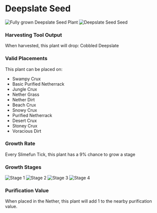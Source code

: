 # Deepslate Seed

![Fully grown Deepslate Seed Plant](https://mc-heads.net/head/93ee8ff4259fb10ea229399c0bc4b12e3c393d3dc94a0c4610a6bc2ec11940f9) ![Deepslate Seed Seed](https://mc-heads.net/head/981f7002b063a4b70360efa779eb58b0b3c9c8d59d57bc33f772eaf748e60a79)

### Harvesting Tool Output

When harvested, this plant will drop: Cobbled Deepslate

### Valid Placements

This plant can be placed on:

- Swampy Crux
- Basic Purified Netherrack
- Jungle Crux
- Nether Grass
- Nether Dirt
- Beach Crux
- Snowy Crux
- Purified Netherrack
- Desert Crux
- Stoney Crux
- Voracious Dirt


### Growth Rate

Every Slimefun Tick, this plant has a 9% chance to grow a stage

### Growth Stages

![Stage 1](https://mc-heads.net/head/dd0d11751f3d31e6518fc586e1824fb57f8ee17ea45c0bff123a81d77089be80) ![Stage 2](https://mc-heads.net/head/8bcdd04b32b650ba86b6677e40432272a658dc198fbf26d75d6e72aba9475a09) ![Stage 3](https://mc-heads.net/head/77430fece1a8c15ffa95fea4c3d61da7fbb7ff1006969183fa27f2c844eace16) ![Stage 4](https://mc-heads.net/head/6892e85b05a02e28d85cdec359547919d31fb71b9f70af89bb0ef0c710e9dddb)

### Purification Value

When placed in the Nether, this plant will add 1 to the nearby purification value.